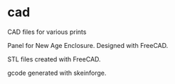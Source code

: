 # cad
CAD files for various prints

Panel for New Age Enclosure. Designed with FreeCAD.

STL files created with FreeCAD.

gcode generated with skeinforge.

